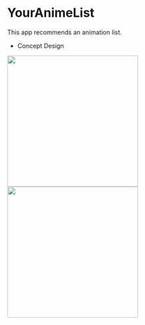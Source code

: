 # YourAnimeList
This app recommends an animation list.


  

* Concept Design
<div>
<img width="300" src="https://user-images.githubusercontent.com/55890012/82057167-eae52700-96fd-11ea-9a7f-35074f0ece78.jpg">
<img width="300" src="https://user-images.githubusercontent.com/55890012/82056918-9477e880-96fd-11ea-9559-64c34deedce6.jpg">

</div>

